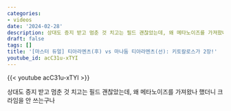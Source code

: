 ```yaml
---
categories:
- videos
date: '2024-02-28'
description: 상대도 증지 받고 멈춘 것 치고는 필드 괜찮았는데, 왜 메타노이즈를 가져왔나 했더니 크라임을 안 쓰는구나
draft: false
tags: []
title: '[마스터 듀얼] 티아라멘츠(후) vs 마나둠 티아라멘츠(선): 키토칼로스가 2장!'
youtube_id: acC31u-xTYI
---
```



{{< youtube acC31u-xTYI >}}

상대도 증지 받고 멈춘 것 치고는 필드 괜찮았는데, 왜 메타노이즈를 가져왔나 했더니 크라임을 안 쓰는구나